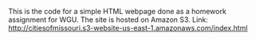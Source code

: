 This is the code for a simple HTML webpage done as a homework assignment for WGU. 
The site is hosted on Amazon S3. Link: http://citiesofmissouri.s3-website-us-east-1.amazonaws.com/index.html
